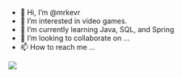 - 👋 Hi, I’m @mrkevr
- 👀 I’m interested in video games.
- 🌱 I’m currently learning Java, SQL, and Spring
- 💞️ I’m looking to collaborate on ...
- 📫 How to reach me ...

<!---
mrkevr/mrkevr is a ✨ special ✨ repository because its `README.md` (this file) appears on your GitHub profile.
You can click the Preview link to take a look at your changes.
--->


<p align="left">
  <a href="https://skillicons.dev">
    <img src="https://skillicons.dev/icons?i=stackoverflow,vscode,eclipse,postman,java,mysql,spring,html,css,bootstrap" />
  </a>
</p>
